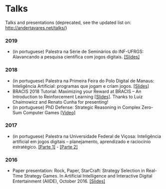 # Talks
Talks and presentations (deprecated, see the updated list on: http://andertavares.net/talks/)

### 2019
* (in portuguese) Palestra na Série de Seminários do INF-UFRGS: Alavancando a pesquisa científica com jogos digitais. [[Slides]](https://docs.google.com/presentation/d/1qpXPc1jEa4TuAudRT6uP_oA3pLJYrQwnLWFDHrsnLCI/edit?usp=sharing)

### 2018

* (in portuguese) Palestra na Primeira Feira do Polo Digital de Manaus: Inteligência Artificial: programas que jogam e criam jogos. [[Slides]](https://docs.google.com/presentation/d/1hA1Mp3mwsCTI-_idi1G8OHHT5OjYCOtbYjdy6TdNbkU/present?token=AC4w5VgSu9lsCPPyYfz6BDkt_UCKgkf4SA%3A1543369763836&includes_info_params=1#slide=id.p1)
* BRACIS 2018 Tutorial: Maximizing your Reward at BRACIS – An Introduction to Reinforcement Learning [[Slides]](https://verlab.github.io/rl/). Thanks to Luiz Chaimowicz and Renato Cunha for presenting!
* (in portuguese) PhD Defense: Strategic Reasoning in Complex Zero-Sum Computer Games [[Video]](https://youtu.be/ScMjymDNIg4)

### 2017

* (in portuguese) Palestra na Universidade Federal de Viçosa: Inteligência artificial em jogos digitais – planejamento, aprendizado e raciocínio estratégico. [[Parte 1]](https://youtu.be/aEKEPeH69Dc) - [[Parte 2]](https://youtu.be/ygy9pRERN2A)

### 2016

* Paper presentation: Rock, Paper, StarCraft: Strategy Selection in Real-Time Strategy Games. In Artificial Intelligence and Interactive Digital Entertainment (AIIDE), October 2016. [[Slides]](https://homepages.dcc.ufmg.br/~anderson/etc/aiide2016_rock-paper-starcraft.pdf)

